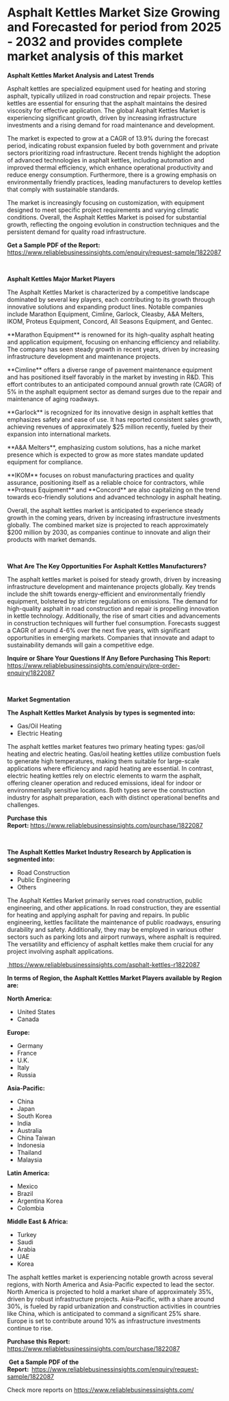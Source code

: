 <p><h1>Asphalt Kettles Market Size Growing and Forecasted for period from 2025 - 2032 and provides complete market analysis of this market</h1></p><p><strong>Asphalt Kettles Market Analysis and Latest Trends</strong></p>
<p><p>Asphalt kettles are specialized equipment used for heating and storing asphalt, typically utilized in road construction and repair projects. These kettles are essential for ensuring that the asphalt maintains the desired viscosity for effective application. The global Asphalt Kettles Market is experiencing significant growth, driven by increasing infrastructure investments and a rising demand for road maintenance and development. </p><p>The market is expected to grow at a CAGR of 13.9% during the forecast period, indicating robust expansion fueled by both government and private sectors prioritizing road infrastructure. Recent trends highlight the adoption of advanced technologies in asphalt kettles, including automation and improved thermal efficiency, which enhance operational productivity and reduce energy consumption. Furthermore, there is a growing emphasis on environmentally friendly practices, leading manufacturers to develop kettles that comply with sustainable standards. </p><p>The market is increasingly focusing on customization, with equipment designed to meet specific project requirements and varying climatic conditions. Overall, the Asphalt Kettles Market is poised for substantial growth, reflecting the ongoing evolution in construction techniques and the persistent demand for quality road infrastructure.</p></p>
<p><strong>Get a Sample PDF of the Report:&nbsp;</strong> <a href="https://www.reliablebusinessinsights.com/enquiry/request-sample/1822087?utm_campaign=3494&utm_medium=2&utm_source=Github&utm_content=ia&utm_term=09042025&utm_id=asphalt-kettles">https://www.reliablebusinessinsights.com/enquiry/request-sample/1822087</a></p>
<p>&nbsp;</p>
<p><strong>Asphalt Kettles Major Market Players</strong></p>
<p><p>The Asphalt Kettles Market is characterized by a competitive landscape dominated by several key players, each contributing to its growth through innovative solutions and expanding product lines. Notable companies include Marathon Equipment, Cimline, Garlock, Cleasby, A&A Melters, IKOM, Proteus Equipment, Concord, All Seasons Equipment, and Gentec.</p><p>**Marathon Equipment** is renowned for its high-quality asphalt heating and application equipment, focusing on enhancing efficiency and reliability. The company has seen steady growth in recent years, driven by increasing infrastructure development and maintenance projects.</p><p>**Cimline** offers a diverse range of pavement maintenance equipment and has positioned itself favorably in the market by investing in R&D. This effort contributes to an anticipated compound annual growth rate (CAGR) of 5% in the asphalt equipment sector as demand surges due to the repair and maintenance of aging roadways.</p><p>**Garlock** is recognized for its innovative design in asphalt kettles that emphasizes safety and ease of use. It has reported consistent sales growth, achieving revenues of approximately $25 million recently, fueled by their expansion into international markets.</p><p>**A&A Melters**, emphasizing custom solutions, has a niche market presence which is expected to grow as more states mandate updated equipment for compliance. </p><p>**IKOM** focuses on robust manufacturing practices and quality assurance, positioning itself as a reliable choice for contractors, while **Proteus Equipment** and **Concord** are also capitalizing on the trend towards eco-friendly solutions and advanced technology in asphalt heating.</p><p>Overall, the asphalt kettles market is anticipated to experience steady growth in the coming years, driven by increasing infrastructure investments globally. The combined market size is projected to reach approximately $200 million by 2030, as companies continue to innovate and align their products with market demands.</p></p>
<p>&nbsp;</p>
<p><strong>What Are The Key Opportunities For Asphalt Kettles Manufacturers?</strong></p>
<p><p>The asphalt kettles market is poised for steady growth, driven by increasing infrastructure development and maintenance projects globally. Key trends include the shift towards energy-efficient and environmentally friendly equipment, bolstered by stricter regulations on emissions. The demand for high-quality asphalt in road construction and repair is propelling innovation in kettle technology. Additionally, the rise of smart cities and advancements in construction techniques will further fuel consumption. Forecasts suggest a CAGR of around 4-6% over the next five years, with significant opportunities in emerging markets. Companies that innovate and adapt to sustainability demands will gain a competitive edge.</p></p>
<p><strong>Inquire or Share Your Questions If Any Before Purchasing This Report:</strong> <a href="https://www.reliablebusinessinsights.com/enquiry/pre-order-enquiry/1822087?utm_campaign=3494&utm_medium=2&utm_source=Github&utm_content=ia&utm_term=09042025&utm_id=asphalt-kettles">https://www.reliablebusinessinsights.com/enquiry/pre-order-enquiry/1822087</a></p>
<p>&nbsp;</p>
<p><strong>Market Segmentation</strong></p>
<p><strong>The Asphalt Kettles Market Analysis by types is segmented into:</strong></p>
<p><ul><li>Gas/Oil Heating</li><li>Electric Heating</li></ul></p>
<p><p>The asphalt kettles market features two primary heating types: gas/oil heating and electric heating. Gas/oil heating kettles utilize combustion fuels to generate high temperatures, making them suitable for large-scale applications where efficiency and rapid heating are essential. In contrast, electric heating kettles rely on electric elements to warm the asphalt, offering cleaner operation and reduced emissions, ideal for indoor or environmentally sensitive locations. Both types serve the construction industry for asphalt preparation, each with distinct operational benefits and challenges.</p></p>
<p><strong>Purchase this Report:&nbsp;</strong><a href="https://www.reliablebusinessinsights.com/purchase/1822087?utm_campaign=3494&utm_medium=2&utm_source=Github&utm_content=ia&utm_term=09042025&utm_id=asphalt-kettles">https://www.reliablebusinessinsights.com/purchase/1822087</a></p>
<p>&nbsp;</p>
<p><strong>The Asphalt Kettles Market Industry Research by Application is segmented into:</strong></p>
<p><ul><li>Road Construction</li><li>Public Engineering</li><li>Others</li></ul></p>
<p><p>The Asphalt Kettles Market primarily serves road construction, public engineering, and other applications. In road construction, they are essential for heating and applying asphalt for paving and repairs. In public engineering, kettles facilitate the maintenance of public roadways, ensuring durability and safety. Additionally, they may be employed in various other sectors such as parking lots and airport runways, where asphalt is required. The versatility and efficiency of asphalt kettles make them crucial for any project involving asphalt applications.</p></p>
<p><a href="https://www.reliablebusinessinsights.com/asphalt-kettles-r1822087?utm_campaign=3494&utm_medium=2&utm_source=Github&utm_content=ia&utm_term=09042025&utm_id=asphalt-kettles">&nbsp;https://www.reliablebusinessinsights.com/asphalt-kettles-r1822087</a></p>
<p><strong>In terms of Region, the Asphalt Kettles Market Players available by Region are:</strong></p>
<p>
    <p> <strong> North America: </strong>
        <ul>
            <li>United States</li>
            <li>Canada</li>
        </ul>
        </p> 
    <p> <strong> Europe: </strong>
        <ul>
            <li>Germany</li>
            <li>France</li>
            <li>U.K.</li>
            <li>Italy</li>
            <li>Russia</li>
        </ul>
        </p> 
    <p> <strong> Asia-Pacific: </strong>
        <ul>
            <li>China</li>
            <li>Japan</li>
            <li>South Korea</li>
            <li>India</li>
            <li>Australia</li>
            <li>China Taiwan</li>
            <li>Indonesia</li>
            <li>Thailand</li>
            <li>Malaysia</li>
        </ul>
        </p> 
    <p> <strong> Latin America: </strong>
        <ul>
            <li>Mexico</li>
            <li>Brazil</li>
            <li>Argentina Korea</li>
            <li>Colombia</li>
        </ul>
        </p> 
    <p> <strong> Middle East & Africa: </strong>
        <ul>
            <li>Turkey</li>
            <li>Saudi</li>
            <li>Arabia</li>
            <li>UAE</li>
            <li>Korea</li>
        </ul>
    </p>
    </p>
<p><p>The asphalt kettles market is experiencing notable growth across several regions, with North America and Asia-Pacific expected to lead the sector. North America is projected to hold a market share of approximately 35%, driven by robust infrastructure projects. Asia-Pacific, with a share around 30%, is fueled by rapid urbanization and construction activities in countries like China, which is anticipated to command a significant 25% share. Europe is set to contribute around 10% as infrastructure investments continue to rise.</p></p>
<p><strong>Purchase this Report: </strong><a href="https://www.reliablebusinessinsights.com/purchase/1822087?utm_campaign=3494&utm_medium=2&utm_source=Github&utm_content=ia&utm_term=09042025&utm_id=asphalt-kettles">https://www.reliablebusinessinsights.com/purchase/1822087</a></p>
<p>&nbsp;<strong>Get a Sample PDF of the Report:&nbsp;&nbsp;</strong><a href="https://www.reliablebusinessinsights.com/enquiry/request-sample/1822087?utm_campaign=3494&utm_medium=2&utm_source=Github&utm_content=ia&utm_term=09042025&utm_id=asphalt-kettles">https://www.reliablebusinessinsights.com/enquiry/request-sample/1822087</a></p>
<p><strong></strong></p>
<p>Check more reports on <a href="https://www.reliablebusinessinsights.com/?utm_campaign=3494&utm_medium=2&utm_source=Github&utm_content=ia&utm_term=09042025&utm_id=asphalt-kettles">https://www.reliablebusinessinsights.com/</a></p>